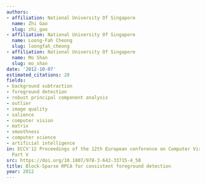 ```yaml
---
authors:
- affiliation: National University Of Singapore
  name: Zhi Gao
  slug: zhi_gao
- affiliation: National University Of Singapore
  name: Loong-Fah Cheong
  slug: loongfah_cheong
- affiliation: National University Of Singapore
  name: Mo Shan
  slug: mo_shan
date: '2012-10-07'
estimated_citations: 28
fields:
- background subtraction
- foreground detection
- robust principal component analysis
- outlier
- image quality
- salience
- computer vision
- matrix
- smoothness
- computer science
- artificial intelligence
in: ECCV'12 Proceedings of the 12th European conference on Computer Vision - Volume
  Part V
src: https://doi.org/10.1007/978-3-642-33715-4_50
title: Block-Sparse RPCA for consistent foreground detection
year: 2012
---
```

